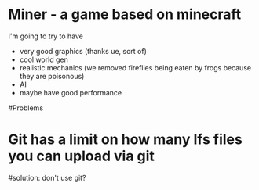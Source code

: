 # Miner - a game based on minecraft
I'm going to try to have 
* very good graphics (thanks ue, sort of)
* cool world gen
* realistic mechanics (we removed fireflies being eaten by frogs because they are poisonous)
* AI
* maybe have good performance

#Problems
# Git has a limit on how many lfs files you can upload via git
  #solution: don't use git?
